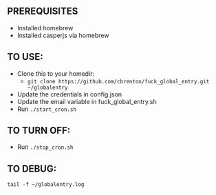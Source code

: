 ## PREREQUISITES

* Installed homebrew
* Installed casperjs via homebrew

## TO USE:

* Clone this to your homedir:
  * `git clone https://github.com/cbrenton/fuck_global_entry.git ~/globalentry`
* Update the credentials in config.json
* Update the email variable in fuck_global_entry.sh
* Run `./start_cron.sh`

## TO TURN OFF:

* Run `./stop_cron.sh`

## TO DEBUG:

`tail -f ~/globalentry.log`
